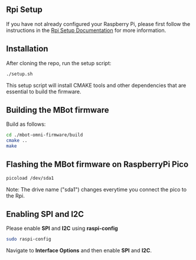 ## Rpi Setup

If you have not already configured your Raspberry Pi, please first follow the instructions in the [Rpi Setup Documentation](https://aquamarine-law-a2d.notion.site/ROB311-Instruction-Raspberry-Pi-Setup-15a0653ccdcc8030a996c165d6098bb4) for more information.

## Installation

After cloning the repo, run the setup script:

```bash
./setup.sh
```
This setup script will install CMAKE tools and other dependencies that are essential to build the firmware.

## Building the MBot firmware

Build as follows:
```bash
cd ./mbot-omni-firmware/build
cmake ..
make
```

## Flashing the MBot firmware on RaspberryPi Pico

```bash
picoload /dev/sda1
```
Note: The drive name ("sda1") changes everytime you connect the pico to the Rpi.

## Enabling SPI and I2C
Please enable **SPI** and **I2C** using **raspi-config**
```bash
sudo raspi-config
```
Navigate to **Interface Options** and then enable **SPI** and **I2C**.
